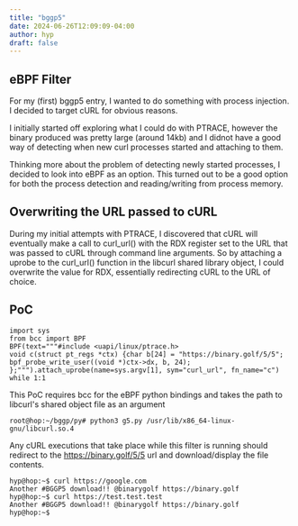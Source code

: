 ```yaml
---
title: "bggp5"
date: 2024-06-26T12:09:09-04:00
author: hyp
draft: false
---
```


## eBPF Filter

For my (first) bggp5 entry, I wanted to do something with process injection. I decided to target cURL for obvious reasons.

I initially started off exploring what I could do with PTRACE, however the binary produced was pretty large (around 14kb) and I didnot have a good way of detecting when new curl processes started and attaching to them.

Thinking more about the problem of detecting newly started processes, I decided to look into eBPF as an option. This turned out to be a good option for both the process detection and reading/writing from process memory.

## Overwriting the URL passed to cURL

During my initial attempts with PTRACE, I discovered that cURL will eventually make a call to curl_url() with the RDX register set to the URL that was passed to cURL through command line arguments. So by attaching a uprobe to the curl_url() function in the libcurl shared library object, I could overwrite the value for RDX, essentially redirecting cURL to the URL of choice.

## PoC
```
import sys
from bcc import BPF
BPF(text="""#include <uapi/linux/ptrace.h> 
void c(struct pt_regs *ctx) {char b[24] = "https://binary.golf/5/5";
bpf_probe_write_user((void *)ctx->dx, b, 24);
};""").attach_uprobe(name=sys.argv[1], sym="curl_url", fn_name="c")
while 1:1
```
This PoC requires bcc for the eBPF python bindings and takes the path to libcurl's shared object file as an argument

```
root@hop:~/bggp/py# python3 g5.py /usr/lib/x86_64-linux-gnu/libcurl.so.4
```

Any cURL executions that take place while this filter is running should redirect to the https://binary.golf/5/5 url and download/display the file contents.

```
hyp@hop:~$ curl https://google.com
Another #BGGP5 download!! @binarygolf https://binary.golf
hyp@hop:~$ curl https://test.test.test
Another #BGGP5 download!! @binarygolf https://binary.golf
hyp@hop:~$ 
``` 
